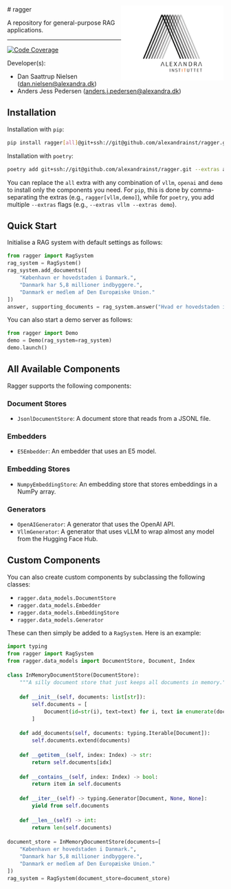 <a href="https://github.com/alexandrainst/ragger">
  <img
    src="https://github.com/alexandrainst/ragger/raw/main/gfx/alexandra_logo.png"
    width="239"
    height="175"
    align="right"
  />
</a>
# ragger

A repository for general-purpose RAG applications.

______________________________________________________________________
[![Code Coverage](https://img.shields.io/badge/Coverage-66%25-yellow.svg)](https://github.com/alexandrainst/ragger/tree/main/tests)


Developer(s):

- Dan Saattrup Nielsen (dan.nielsen@alexandra.dk)
- Anders Jess Pedersen (anders.j.pedersen@alexandra.dk)


## Installation

Installation with `pip`:

```bash
pip install ragger[all]@git+ssh://git@github.com/alexandrainst/ragger.git
```

Installation with `poetry`:

```bash
poetry add git+ssh://git@github.com/alexandrainst/ragger.git --extras all
```

You can replace the `all` extra with any combination of `vllm`, `openai` and `demo` to
install only the components you need. For `pip`, this is done by comma-separating the
extras (e.g., `ragger[vllm,demo]`), while for `poetry`, you add multiple `--extras`
flags (e.g., `--extras vllm --extras demo`).


## Quick Start

Initialise a RAG system with default settings as follows:

```python
from ragger import RagSystem
rag_system = RagSystem()
rag_system.add_documents([
	"København er hovedstaden i Danmark.",
	"Danmark har 5,8 millioner indbyggere.",
	"Danmark er medlem af Den Europæiske Union."
])
answer, supporting_documents = rag_system.answer("Hvad er hovedstaden i Danmark?")
```

You can also start a demo server as follows:

```python
from ragger import Demo
demo = Demo(rag_system=rag_system)
demo.launch()
```


## All Available Components

Ragger supports the following components:

### Document Stores
- `JsonlDocumentStore`: A document store that reads from a JSONL file.

### Embedders
- `E5Embedder`: An embedder that uses an E5 model.

### Embedding Stores
- `NumpyEmbeddingStore`: An embedding store that stores embeddings in a NumPy array.

### Generators
- `OpenAIGenerator`: A generator that uses the OpenAI API.
- `VllmGenerator`: A generator that uses vLLM to wrap almost any model from the Hugging Face Hub.


## Custom Components

You can also create custom components by subclassing the following classes:

- `ragger.data_models.DocumentStore`
- `ragger.data_models.Embedder`
- `ragger.data_models.EmbeddingStore`
- `ragger.data_models.Generator`

These can then simply be added to a `RagSystem`. Here is an example:

```python
import typing
from ragger import RagSystem
from ragger.data_models import DocumentStore, Document, Index

class InMemoryDocumentStore(DocumentStore):
	"""A silly document store that just keeps all documents in memory."""

	def __init__(self, documents: list[str]):
		self.documents = [
			Document(id=str(i), text=text) for i, text in enumerate(documents)
		]

	def add_documents(self, documents: typing.Iterable[Document]):
		self.documents.extend(documents)

	def __getitem__(self, index: Index) -> str:
		return self.documents[idx]

	def __contains__(self, index: Index) -> bool:
		return item in self.documents

	def __iter__(self) -> typing.Generator[Document, None, None]:
		yield from self.documents

	def __len__(self) -> int:
		return len(self.documents)

document_store = InMemoryDocumentStore(documents=[
	"København er hovedstaden i Danmark.",
	"Danmark har 5,8 millioner indbyggere.",
	"Danmark er medlem af Den Europæiske Union."
])
rag_system = RagSystem(document_store=document_store)
```
